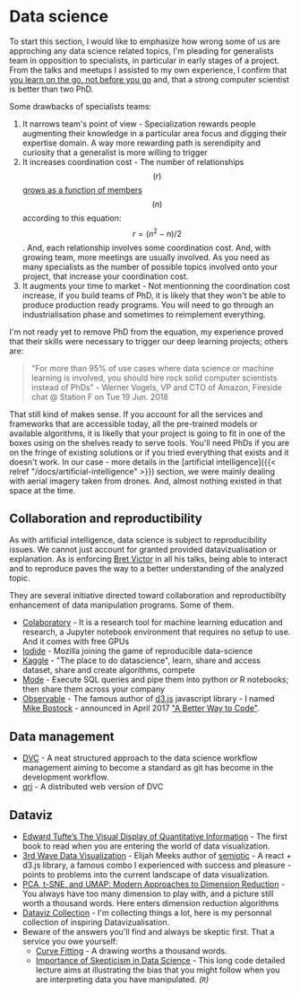# Data science

To start this section, I would like to emphasize how wrong some of us are approching any data science related topics, I'm pleading for generalists team in opposition to specialists, in particular in early stages of a project. From the talks and meetups I assisted to my own experience, I confirm that [you learn on the go, not before you go](https://hbr.org/2019/03/why-data-science-teams-need-generalists-not-specialists) and, that a strong computer scientist is better than two PhD.

Some drawbacks of specialists teams:

1. It narrows team's point of view - Specialization rewards people augmenting their knowledge in a particular area focus and digging their expertise domain. A way more rewarding path is serendipity and curiosity that a generalist is more willing to trigger
1. It increases coordination cost - The number of relationships $$(r)$$ [grows as a function of members](https://amzn.to/2HGwixJ) $$(n)$$ according to this equation: $$r = (n^2-n) / 2$$. And, each relationship involves some coordination cost. And, with growing team, more meetings are usually involved. As you need as many specialists as the number of possible topics involved onto your project, that increase your coordination cost.
1. It augments your time to market - Not mentionning the coordination cost increase, if you build teams of PhD, it is likely that they won't be able to produce production ready programs. You will need to go through an industrialisation phase and sometimes to reimplement everything.

I'm not ready yet to remove PhD from the equation, my experience proved that their skills were necessary to trigger our deep learning projects; others are:

> "For more than 95% of use cases where data science or machine learning is involved, you should hire rock solid computer scientists instead of PhDs" - Werner Vogels, VP and CTO of Amazon, Fireside chat @ Station F on Tue 19 Jun. 2018

That still kind of makes sense. If you account for all the services and frameworks that are accessible today, all the pre-trained models or available algorithms, it is likelly that your project is going to fit in one of the boxes using on the shelves ready to serve tools. You'll need PhDs if you are on the fringe of existing solutions or if you tried everything that exists and it doesn't work. In our case - more details in the [artificial intelligence]({{< relref "/docs/artificial-intelligence" >}}) section, we were mainly dealing with aerial imagery taken from drones. And, almost nothing existed in that space at the time.

## Collaboration and reproductibility

As with artificial intelligence, data science is subject to reproducibility issues. We cannot just account for granted provided datavizualisation or explanation. As is enforcing [Bret Victor](http://worrydream.com/) in all his talks, being able to interact and to reproduce paves the way to a better understanding of the analyzed topic.

They are several initiative directed toward collaboration and reproductibilty enhancement of data manipulation programs. Some of them.

* [Colaboratory](https://colab.research.google.com/) - It is a research tool for machine learning education and research, a Jupyter notebook environment that requires no setup to use. And it comes with free GPUs
* [Iodide](https://alpha.iodide.io/) - Mozilla joining the game of reproducible data-science
* [Kaggle](https://www.kaggle.com) - "The place to do datascience", learn, share and access dataset, share and create algorithms, compete
* [Mode](https://mode.com/) - Execute SQL queries and pipe them into python or R notebooks; then share them across your company
* [Observable](https://observablehq.com/) - The famous author of [d3.js](https://d3js.org/) javascript library - I named [Mike Bostock](https://twitter.com/mbostock) - announced in April 2017 ["A Better Way to Code"](https://medium.com/@mbostock/a-better-way-to-code-2b1d2876a3a0).

## Data management

* [DVC](https://dvc.org/doc/dvc-philosophy/core-features) - A neat structured approach to the data science workflow management aiming to become a standard as git has become in the development workflow.
* [qri](https://qri.io) - A distributed web version of DVC

## Dataviz

* [Edward Tufte’s The Visual Display of Quantitative Information](https://amzn.to/2ROaWUl) - The first book to read when you are entering the world of data visualization.
* [3rd Wave Data Visualization](https://towardsdatascience.com/3rd-wave-data-visualization-824c5dc84967) - Elijah Meeks author of [semiotic](https://github.com/emeeks/semiotic) - A react + d3.js library, a famous combo I experienced with success and pleasure - points to problems into the current landscape of data visualization.
* [PCA, t-SNE, and UMAP: Modern Approaches to Dimension Reduction](https://www.reddit.com/r/datascience/comments/8rfrqg/pca_tsne_and_umap_modern_approaches_to_dimension/) - You always have too many dimension to play with, and a picture still worth a thousand words. Here enters dimension reduction algorithms
* [Dataviz Collection](https://www.pinterest.fr/acatonrails/data-viz/) - I'm collecting things a lot, here is my personnal collection of inspiring Datavizualisation.
* Beware of the answers you'll find and always be skeptic first. That a service you owe yourself:
  * [Curve Fitting](https://xkcd.com/2048/) - A drawing worths a thousand words.
  * [Importance of Skepticism in Data Science](https://jhu-advdatasci.github.io/2018/lectures/12-being-skeptical.html) - This long code detailed lecture aims at illustrating the bias that you might follow when you are interpreting data you have manipulated. _(`R`)_
